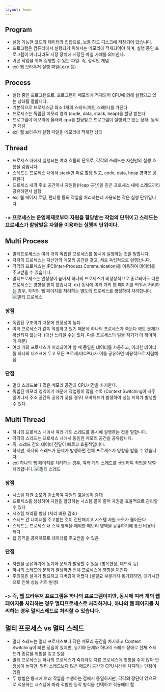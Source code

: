 ```yaml
---
layout: home
---
```


## Program
- 실행 가능한 코드와 데이터의 집합으로, 보통 하드 디스크에 저장되어 있습니다.
- 프로그램은 컴퓨터에서 실행되기 위해서는 메모리에 적재되어야 하며, 실행 중인 프로그램이 아니더라도 저장 장치에 저장된 파일 자체를 의미한다.
- 어떤 작업을 위해 실행할 수 있는 파일. 즉, 정적인 개념
- ex) 웹 브라우저 실행 파일(.exe 등)

## Process
- 실행 중인 프로그램으로, 프로그램이 메모리에 적재되어 CPU에 의해 실행되고 있는 상태를 말합니다.
- 기본적으로 프로세스당 최소 1개의 스레드(메인 스레드)를 가진다
- 프로세스는 독립된 메모리 영역 (code, data, stack, heap)을 할당 받는다.
- 프로그램이 메모리에 올라와 cpu를 할당받고 프로그램이 실행되고 있는 상태. 동적인 개념
- ex) 웹 브라우저 실행 파일을 메모리에 적재한 상태


## Thread
- 프로세스 내에서 실행되는 여러 흐름의 단위로, 각각의 쓰레드는 자신만의 실행 흐름을 갖습니다.
- 스레드는 프로세스 내에서 stack만 따로 할당 받고, code, data, heap 영역은 공유한다
- 프로세스 내의 주소 공간이나 자원들(Heap 공간)을 같은 프로세스 내에 스레드끼리 공유하면서 실행
- ex)  웹 페이지 로딩, 렌더링 등의 작업을 처리하는데 사용되는 작은 실행 단위입니다.

### -> 프로세스는 운영체제로부터 자원을 할당받는 작업의 단위이고 스레드는 프로세스가 할당받은 자원을 이용하는 실행의 단위이다.

## Multi Process
- 멀티프로세스는 여러 개의 독립된 프로세스를 동시에 실행하는 것을 말합니다.
- 각각의 프로세스는 자신만의 메모리 공간을 갖고, 서로 독립적으로 실행됩니다.
- 각각의 프로세스는 IPC(Inter-Process Communication)를 이용하여 데이터를 주고받을 수 있습니다.
- 멀티프로세스는 안정성이 높아서 하나의 프로세스가 비정상적으로 종료되어도 다른 프로세스는 영향을 받지 않습니다.
ex) 동시에 여러 개의 웹 페이지를 띄워서 처리하는 경우, 각각의 웹 페이지를 처리하는 별도의 프로세스를 생성하여 처리합니다.
![멀티 프로세스](https://gmlwjd9405.github.io/images/os-process-and-thread/process.png)

### 장점
- 독립된 구조이기 때문에 안정성이 높다.
- 여러 프로세스가 같이 작업하고 있기 때문에 하나의 프로세스가 죽는다 해도 문제가 확산되지 않는다. (대신 느려질 수는 있다. 다른 프로세스의 일을 자기가 더 해야하기 때문)
- 여러 개의 프로세스가 처리되어야 할 때 동일한 데이터를 사용하고, 이러한 데이터를 하나의 디스크에 두고 모든 프로세서(CPU)가 이를 공유하면 비용적으로 저렴해짐
### 단점
- 멀티 스레드보다 많은 메모리 공간과 CPU시간을 차지한다.
- 독립된 메모리 영역이기 때문에 작업량이 많을 수록 (Context Switching이 자주 일어나서 주소 공간의 공유가 잦을 경우) 오버헤드가 발생하여 성능 저하가 발생할 수 있다.


## Multi Thread
- 하나의 프로세스 내에서 여러 개의 스레드를 동시에 실행하는 것을 말합니다.
- 각각의 스레드는 프로세스 내에서 동일한 메모리 공간을 공유합니다.
- 즉, 스레드 간의 데이터 전달이 빠르고 효율적입니다.
- 하지만, 하나의 스레드가 문제가 발생하면 전체 프로세스가 영향을 받을 수 있습니다.
- ex) 하나의 웹 페이지를 처리하는 경우, 여러 개의 스레드를 생성하여 작업을 병렬 처리합니다.
![멀티 스레드](https://gmlwjd9405.github.io/images/os-process-and-thread/thread.png)

### 장점
- 시스템 자원 소모가 감소하여 자원의 효율성이 증대
- 프로세스를 생성하여 자원을 할당하는 시스템 콜이 줄어 자원을 효율적으로 관리할 수 있다
- 시스템 처리율 향상 (처리 비용 감소)
- 스레드 간 데이터를 주고받는 것이 간단해지고 시스템 자원 소모가 줄어든다
- 스레드는 프로세스 내 스택 영역을 제외한 메모리 영역을 공유하기에 통신 비용이 적다
- 힙 영역을 공유하므로 데이터를 주고받을 수 있음

### 단점
- 자원을 공유하기에 동기화 문제가 발생할 수 있음 (병목현상, 데드락 등)
- 하나의 스레드에 문제가 발생하면 전체 프로세스에 영향을 끼친다
- 주의깊은 설계가 필요하고 디버깅이 어렵다 (불필요 부분까지 동기화하면, 대기시간으로 인해 성능 저하 발생)

### -> 즉, 웹 브라우저 프로그램은 하나의 프로그램이지만, 동시에 여러 개의 웹 페이지를 처리하는 경우 멀티프로세스로 처리하거나, 하나의 웹 페이지를 처리하는 경우 멀티스레드로 처리할 수 있습니다.

## 멀티 프로세스 vs 멀티 스레드
- 멀티 스레드는 멀티 프로세스보다 작은 메모리 공간을 차지하고 Context Switching이 빠른 장점이 있지만, 동기화 문제와 하나의 스레드 장애로 전체 스레드가 종료될 위험을 갖고 있음
- 멀티 프로세스는 하나의 프로세스가 죽더라도 다른 프로세스에 영향을 주지 않아 안정성이 높지만, 멀티 스레드보다 많은 메모리 공간과 CPU시간을 차지하는 단점이 있음
- 두 방법은 동시에 여러 작업을 수행하는 점에서 동일하지만, 각각의 장단이 있으므로 적용하는 시스템에 따라 적합한 동작 방식을 선택하고 적용해야 함
